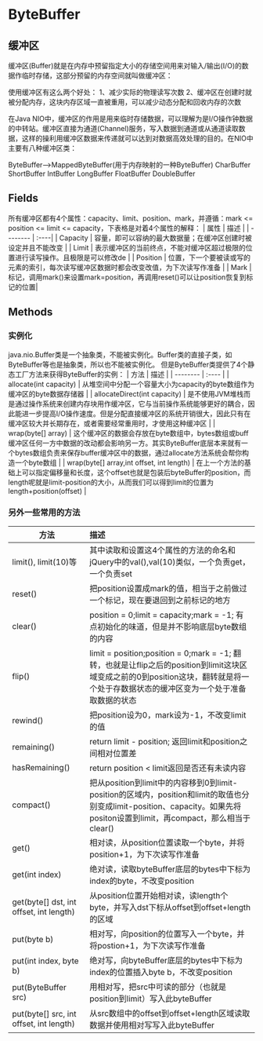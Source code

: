 # ByteBuffer

## 缓冲区
缓冲区(Buffer)就是在内存中预留指定大小的存储空间用来对输入/输出(I/O)的数据作临时存储，这部分预留的内存空间就叫做缓冲区：

使用缓冲区有这么两个好处：
1、减少实际的物理读写次数
2、缓冲区在创建时就被分配内存，这块内存区域一直被重用，可以减少动态分配和回收内存的次数

在Java NIO中，缓冲区的作用是用来临时存储数据，可以理解为是I/O操作钟数据的中转站。缓冲区直接为通道(Channel)服务，写入数据到通道或从通道读取数据，这样的操利用缓冲区数据来传递就可以达到对数据高效处理的目的。在NIO中主要有八种缓冲区类：

ByteBuffer-->MappedByteBuffer(用于内存映射的一种ByteBuffer)
CharBuffer
ShortBuffer
IntBuffer
LongBuffer
FloatBuffer
DoubleBuffer


## Fields
所有缓冲区都有4个属性：capacity、limit、position、mark，并遵循：mark <= position <= limit <= capacity，下表格是对着4个属性的解释：
| 属性      | 描述    | 
| --------  |  :----|
| Capacity  | 容量，即可以容纳的最大数据量；在缓冲区创建时被设定并且不能改变  |
| Limit     | 表示缓冲区的当前终点，不能对缓冲区超过极限的位置进行读写操作。且极限是可以修改de |
| Position  | 位置，下一个要被读或写的元素的索引，每次读写缓冲区数据时都会改变改值，为下次读写作准备    |
| Mark      | 标记，调用mark()来设置mark=position，再调用reset()可以让position恢复到标记的位置|

## Methods

### 实例化
java.nio.Buffer类是一个抽象类，不能被实例化。Buffer类的直接子类，如ByteBuffer等也是抽象类，所以也不能被实例化。
但是ByteBuffer类提供了4个静态工厂方法来获得ByteBuffer的实例：
| 方法      	| 描述	| 
| --------	| :----	|
| allocate(int capacity) | 从堆空间中分配一个容量大小为capacity的byte数组作为缓冲区的byte数据存储器 |
| allocateDirect(int capacity) | 是不使用JVM堆栈而是通过操作系统来创建内存块用作缓冲区，它与当前操作系统能够更好的耦合，因此能进一步提高I/O操作速度。但是分配直接缓冲区的系统开销很大，因此只有在缓冲区较大并长期存在，或者需要经常重用时，才使用这种缓冲区 |
| wrap(byte[] array)	 | 这个缓冲区的数据会存放在byte数组中，bytes数组或buff缓冲区任何一方中数据的改动都会影响另一方。其实ByteBuffer底层本来就有一个bytes数组负责来保存buffer缓冲区中的数据，通过allocate方法系统会帮你构造一个byte数组 |
| wrap(byte[] array,int offset, int length) | 在上一个方法的基础上可以指定偏移量和长度，这个offset也就是包装后byteBuffer的position，而length呢就是limit-position的大小，从而我们可以得到limit的位置为length+position(offset) |

### 另外一些常用的方法 
| 方法      | 描述    | 
| --------  |  :----|
| limit(), limit(10)等 | 其中读取和设置这4个属性的方法的命名和jQuery中的val(),val(10)类似，一个负责get，一个负责set |
| reset() |	把position设置成mark的值，相当于之前做过一个标记，现在要退回到之前标记的地方 |
| clear() |	position = 0;limit = capacity;mark = -1;  有点初始化的味道，但是并不影响底层byte数组的内容 |
| flip() | limit = position;position = 0;mark = -1;  翻转，也就是让flip之后的position到limit这块区域变成之前的0到position这块，翻转就是将一个处于存数据状态的缓冲区变为一个处于准备取数据的状态 |
| rewind() | 把position设为0，mark设为-1，不改变limit的值 |
| remaining() | return limit - position; 返回limit和position之间相对位置差 | 
| hasRemaining() | return position < limit返回是否还有未读内容 |
| compact()	| 把从position到limit中的内容移到0到limit-position的区域内，position和limit的取值也分别变成limit-position、capacity。如果先将positon设置到limit，再compact，那么相当于clear() |
| get()	| 相对读，从position位置读取一个byte，并将position+1，为下次读写作准备 |
| get(int index) | 绝对读，读取byteBuffer底层的bytes中下标为index的byte，不改变position |
| get(byte[] dst, int offset, int length) | 从position位置开始相对读，读length个byte，并写入dst下标从offset到offset+length的区域|
| put(byte b) | 相对写，向position的位置写入一个byte，并将postion+1，为下次读写作准备 |
| put(int index, byte b) | 绝对写，向byteBuffer底层的bytes中下标为index的位置插入byte b，不改变position |
| put(ByteBuffer src) | 用相对写，把src中可读的部分（也就是position到limit）写入此byteBuffer |
| put(byte[] src, int offset, int length) | 从src数组中的offset到offset+length区域读取数据并使用相对写写入此byteBuffer |
